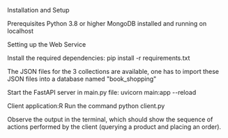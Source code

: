 Installation and Setup

Prerequisites
Python 3.8 or higher
MongoDB installed and running on localhost


Setting up the Web Service

Install the required dependencies:
pip install -r requirements.txt

The JSON files for the 3 collections are available, one has to import these JSON files into a database named "book_shopping"

Start the FastAPI server in main.py file:
uvicorn main:app --reload

Client application:R
Run the command
python client.py

Observe the output in the terminal, which should show the sequence of actions performed by the client (querying a product and placing an order).
